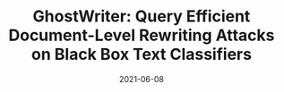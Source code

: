 ---
title: "GhostWriter: Query Efficient Document-Level Rewriting Attacks on Black Box Text Classifiers"
date: "2021-06-08"
authors: ["Neal Mangaokar", "Tianji Cong", "Atul Prakash"]
publication_types: ["1"]
publication: "Rejected"
abstract: ""
featured: false
#url_pdf: https://arxiv.org/abs/1911.11946
#url_code: https://github.com/Ethos-lab/Segmentation-defense
---